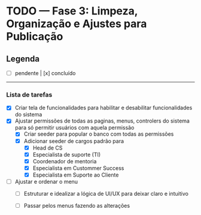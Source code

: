 # TODO — Fase 3: Limpeza, Organização e Ajustes para Publicação

## Legenda
- [ ] pendente   |  [x] concluído

---

### Lista de tarefas

- [x] Criar tela de funcionalidades para habilitar e desabilitar funcionalidades do sistema
- [x] Ajustar permissões de todas as paginas, menus, controlers do sistema para só permitir usuários com aquela permissão
	- [x] Criar seeder para popular o banco com todas as permissões
	- [x] Adicionar seeder de cargos padrão para 
		- [x] Head de CS
		- [x] Especialista de suporte (TI)
		- [x] Coordenador de mentoria
		- [x] Especialista em Custommer Success
		- [x] Especialista em Suporte ao Cliente
- [ ] Ajustar e ordenar o menu
	- [ ] Estruturar e idealizar a lógica de UI/UX para deixar claro e intuitivo
	- [ ] Passar pelos menus fazendo as alterações


